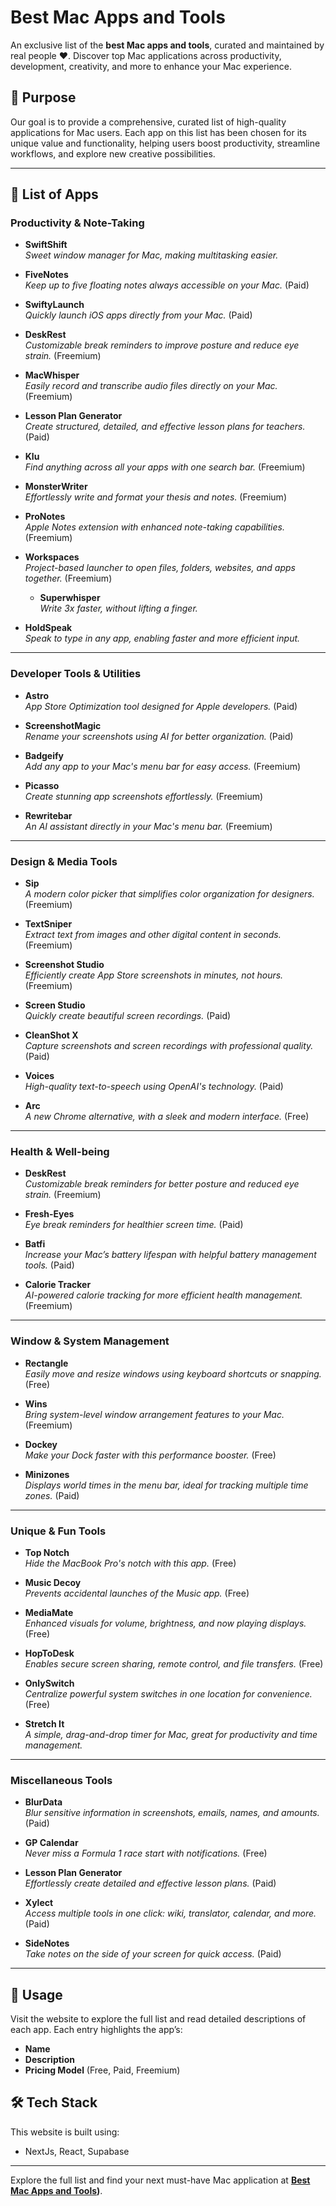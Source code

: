 # Best Mac Apps and Tools

An exclusive list of the **best Mac apps and tools**, curated and maintained by real people ❤️. Discover top Mac applications across productivity, development, creativity, and more to enhance your Mac experience.

## 🎯 Purpose
Our goal is to provide a comprehensive, curated list of high-quality applications for Mac users. Each app on this list has been chosen for its unique value and functionality, helping users boost productivity, streamline workflows, and explore new creative possibilities.

---

## 🚀 List of Apps

### Productivity & Note-Taking
- **SwiftShift**  
  *Sweet window manager for Mac, making multitasking easier.*

- **FiveNotes**  
  *Keep up to five floating notes always accessible on your Mac.* (Paid)

- **SwiftyLaunch**  
  *Quickly launch iOS apps directly from your Mac.* (Paid)

- **DeskRest**  
  *Customizable break reminders to improve posture and reduce eye strain.* (Freemium)

- **MacWhisper**  
  *Easily record and transcribe audio files directly on your Mac.* (Freemium)

- **Lesson Plan Generator**  
  *Create structured, detailed, and effective lesson plans for teachers.* (Paid)

- **Klu**  
  *Find anything across all your apps with one search bar.* (Freemium)

- **MonsterWriter**  
  *Effortlessly write and format your thesis and notes.* (Freemium)

- **ProNotes**  
  *Apple Notes extension with enhanced note-taking capabilities.* (Freemium)

- **Workspaces**  
  *Project-based launcher to open files, folders, websites, and apps together.* (Freemium)

  - **Superwhisper**  
  *Write 3x faster, without lifting a finger.*
  
- **HoldSpeak**  
  *Speak to type in any app, enabling faster and more efficient input.*

---

### Developer Tools & Utilities
- **Astro**  
  *App Store Optimization tool designed for Apple developers.* (Paid)

- **ScreenshotMagic**  
  *Rename your screenshots using AI for better organization.* (Paid)

- **Badgeify**  
  *Add any app to your Mac's menu bar for easy access.* (Freemium)

- **Picasso**  
  *Create stunning app screenshots effortlessly.* (Freemium)

- **Rewritebar**  
  *An AI assistant directly in your Mac's menu bar.* (Freemium)

---

### Design & Media Tools
- **Sip**  
  *A modern color picker that simplifies color organization for designers.* (Freemium)

- **TextSniper**  
  *Extract text from images and other digital content in seconds.* (Freemium)

- **Screenshot Studio**  
  *Efficiently create App Store screenshots in minutes, not hours.* (Freemium)

- **Screen Studio**  
  *Quickly create beautiful screen recordings.* (Paid)

- **CleanShot X**  
  *Capture screenshots and screen recordings with professional quality.* (Paid)

- **Voices**  
  *High-quality text-to-speech using OpenAI's technology.* (Paid)

- **Arc**  
  *A new Chrome alternative, with a sleek and modern interface.* (Free)

---

### Health & Well-being
- **DeskRest**  
  *Customizable break reminders for better posture and reduced eye strain.* (Freemium)

- **Fresh-Eyes**  
  *Eye break reminders for healthier screen time.* (Paid)

- **Batfi**  
  *Increase your Mac’s battery lifespan with helpful battery management tools.* (Paid)

- **Calorie Tracker**  
  *AI-powered calorie tracking for more efficient health management.* (Freemium)

---

### Window & System Management
- **Rectangle**  
  *Easily move and resize windows using keyboard shortcuts or snapping.* (Free)

- **Wins**  
  *Bring system-level window arrangement features to your Mac.* (Freemium)

- **Dockey**  
  *Make your Dock faster with this performance booster.* (Free)

- **Minizones**  
  *Displays world times in the menu bar, ideal for tracking multiple time zones.* (Paid)

---

### Unique & Fun Tools
- **Top Notch**  
  *Hide the MacBook Pro's notch with this app.* (Free)

- **Music Decoy**  
  *Prevents accidental launches of the Music app.* (Free)

- **MediaMate**  
  *Enhanced visuals for volume, brightness, and now playing displays.* (Free)

- **HopToDesk**  
  *Enables secure screen sharing, remote control, and file transfers.* (Free)

- **OnlySwitch**  
  *Centralize powerful system switches in one location for convenience.* (Free)
      
- **Stretch It**  
  *A simple, drag-and-drop timer for Mac, great for productivity and time management.*

---

### Miscellaneous Tools
- **BlurData**  
  *Blur sensitive information in screenshots, emails, names, and amounts.* (Paid)

- **GP Calendar**  
  *Never miss a Formula 1 race start with notifications.* (Free)

- **Lesson Plan Generator**  
  *Effortlessly create detailed and effective lesson plans.* (Paid)

- **Xylect**  
  *Access multiple tools in one click: wiki, translator, calendar, and more.* (Paid)

- **SideNotes**  
  *Take notes on the side of your screen for quick access.* (Paid)

---

## 📖 Usage
Visit the website to explore the full list and read detailed descriptions of each app. Each entry highlights the app’s:
- **Name**
- **Description**
- **Pricing Model** (Free, Paid, Freemium)

## 🛠 Tech Stack
This website is built using:
- NextJs, React, Supabase

---

Explore the full list and find your next must-have Mac application at **[Best Mac Apps and Tools]([https://www.mactools.pro/))**.
